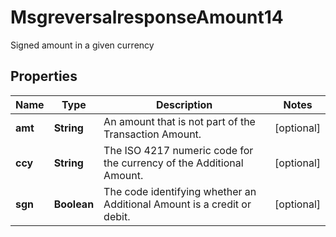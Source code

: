 

# MsgreversalresponseAmount14

Signed amount in a given currency

## Properties

| Name | Type | Description | Notes |
|------------ | ------------- | ------------- | -------------|
|**amt** | **String** | An amount that is not part of the Transaction Amount. |  [optional] |
|**ccy** | **String** | The ISO 4217 numeric code for the currency of the Additional Amount. |  [optional] |
|**sgn** | **Boolean** | The code identifying whether an Additional Amount is a credit or debit. |  [optional] |



